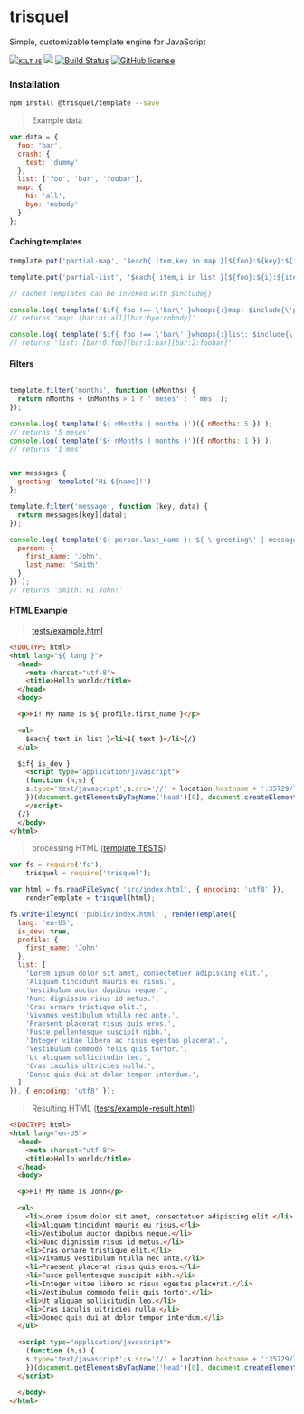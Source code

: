 # trisquel

Simple, customizable template engine for JavaScript

[![ᴋɪʟᴛ ᴊs](https://jesus.germade.es/assets/images/badge-kiltjs.svg)](https://github.com/kiltjs)
[![](https://img.shields.io/npm/v/trisquel.svg)](https://www.npmjs.com/package/trisquel)
[![Build Status](https://travis-ci.org/kiltjs/trisquel.svg?branch=master)](https://travis-ci.org/kiltjs/trisquel)
[![GitHub license](https://img.shields.io/badge/license-MIT-blue.svg)](LICENSE)

### Installation

```.sh
npm install @trisquel/template --save
```

> Example data

``` js
var data = {
  foo: 'bar',
  crash: {
    test: 'dummy'
  },
  list: ['foo', 'bar', 'foobar'],
  map: {
    hi: 'all',
    bye: 'nobody'
  }
};
```

#### Caching templates

``` js
template.put('partial-map', '$each{ item,key in map }[${foo}:${key}:${item}]{/}');

template.put('partial-list', '$each{ item,i in list }[${foo}:${i}:${item}]{/}');

// cached templates can be invoked with $include{}

console.log( template('$if{ foo !== \'bar\' }whoops{:}map: $include{\'partial-map\'} {/}', data) );
// returns 'map: [bar:hi:all][bar:bye:nobody]'

console.log( template('$if{ foo !== \'bar\' }whoops{:}list: $include{\'partial-list\'} {/}', data) );
// returns 'list: [bar:0:foo][bar:1:bar][bar:2:foobar]'
```

#### Filters

``` js

template.filter('months', function (nMonths) {
  return nMonths + (nMonths > 1 ? ' meses' : ' mes' );
});

console.log( template('${ nMonths | months }')({ nMonths: 5 }) );
// returns '5 meses'
console.log( template('${ nMonths | months }')({ nMonths: 1 }) );
// returns '1 mes'
```

``` js

var messages {
  greeting: template('Hi ${name}!')
};

template.filter('message', function (key, data) {
  return messages[key](data);
});

console.log( template('${ person.last_name }: ${ \'greeting\' | message: { name: person.first_name } }')({
  person: {
    first_name: 'John',
    last_name: 'Smith'
  }
}) );
// returns 'Smith: Hi John!'
```

#### HTML Example

> [tests/example.html](./tests/example.html)

``` html
<!DOCTYPE html>
<html lang="${ lang }">
  <head>
    <meta charset="utf-8">
    <title>Hello world</title>
  </head>
  <body>

  <p>Hi! My name is ${ profile.first_name }</p>

  <ul>
    $each{ text in list }<li>${ text }</li>{/}
  </ul>

  $if{ is_dev }
    <script type="application/javascript">
    (function (h,s) {
    s.type='text/javascript';s.src='//' + location.hostname + ':35729/livereload.js';h.appendChild(s);
    })(document.getElementsByTagName('head')[0], document.createElement('script') );
    </script>
  {/}
  </body>
</html>
```

> processing HTML ([template TESTS](./tests/template-tests.js))

``` js
var fs = require('fs'),
    trisquel = require('trisquel');

var html = fs.readFileSync( 'src/index.html', { encoding: 'utf8' }),
    renderTemplate = trisquel(html);

fs.writeFileSync( 'public/index.html' , renderTemplate({
  lang: 'en-US',
  is_dev: true,
  profile: {
    first_name: 'John'
  },
  list: [
    'Lorem ipsum dolor sit amet, consectetuer adipiscing elit.',
    'Aliquam tincidunt mauris eu risus.',
    'Vestibulum auctor dapibus neque.',
    'Nunc dignissim risus id metus.',
    'Cras ornare tristique elit.',
    'Vivamus vestibulum ntulla nec ante.',
    'Praesent placerat risus quis eros.',
    'Fusce pellentesque suscipit nibh.',
    'Integer vitae libero ac risus egestas placerat.',
    'Vestibulum commodo felis quis tortor.',
    'Ut aliquam sollicitudin leo.',
    'Cras iaculis ultricies nulla.',
    'Donec quis dui at dolor tempor interdum.',
  ]
}), { encoding: 'utf8' });

```

> Resulting HTML ([tests/example-result.html](./tests/example-result.html))

``` html
<!DOCTYPE html>
<html lang="en-US">
  <head>
    <meta charset="utf-8">
    <title>Hello world</title>
  </head>
  <body>

  <p>Hi! My name is John</p>

  <ul>
    <li>Lorem ipsum dolor sit amet, consectetuer adipiscing elit.</li>
    <li>Aliquam tincidunt mauris eu risus.</li>
    <li>Vestibulum auctor dapibus neque.</li>
    <li>Nunc dignissim risus id metus.</li>
    <li>Cras ornare tristique elit.</li>
    <li>Vivamus vestibulum ntulla nec ante.</li>
    <li>Praesent placerat risus quis eros.</li>
    <li>Fusce pellentesque suscipit nibh.</li>
    <li>Integer vitae libero ac risus egestas placerat.</li>
    <li>Vestibulum commodo felis quis tortor.</li>
    <li>Ut aliquam sollicitudin leo.</li>
    <li>Cras iaculis ultricies nulla.</li>
    <li>Donec quis dui at dolor tempor interdum.</li>
  </ul>

  <script type="application/javascript">
    (function (h,s) {
    s.type='text/javascript';s.src='//' + location.hostname + ':35729/livereload.js';h.appendChild(s);
    })(document.getElementsByTagName('head')[0], document.createElement('script') );
  </script>

  </body>
</html>
```
